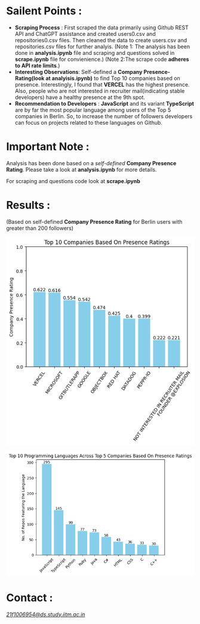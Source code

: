 # Sailent Points  :
* **Scraping Process** : First scraped the data primarily using Github REST API and ChatGPT assistance and created users0.csv and repositories0.csv files. Then cleaned the data to create users.csv and repositories.csv files for further analyis. (Note 1: The analysis has been done in **analysis.ipynb** file and scraping and questions solved in **scrape.ipynb** file for convienience.)  (Note 2:The scrape code **adheres to API rate limits**.)
* **Interesting Observations**: Self-defined a **Company Presence-Rating(look at analyisis.ipynb)** to find Top 10 companies based on presence. Interestingly, I found that **VERCEL** has the highest presence. Also, people who are not interested in recruiter mail(indicating stable developers) have a healthy presence at the 9th spot.
* **Recommendation to Developers** : **JavaScript** and its variant **TypeScript** are by far the most popular language among users of the Top 5 companies in Berlin. So, to increase the number of followers developers can focus on projects related to these languages on Github.

# Important Note :
Analysis has been done based on a *self-defined* **Company Presence Rating**. Please take a look at **analysis.ipynb** for more details.  
  
For scraping and questions code look at **scrape.ipynb**

# Results :
(Based on self-defined **Company Presence Rating** for Berlin users with greater than 200 followers)

![Top 10 Companies Chart](top_companies.png)

![Top 10 Languages at Top 5 Companies Chart](top_languages_at_top_5_companies.png)

# Contact :
*21f1006954@ds.study.iitm.ac.in*



